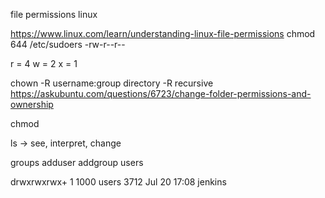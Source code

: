 file permissions linux

https://www.linux.com/learn/understanding-linux-file-permissions
chmod 644 /etc/sudoers
-rw-r--r--

r = 4
w = 2
x = 1

chown -R username:group directory
-R recursive
https://askubuntu.com/questions/6723/change-folder-permissions-and-ownership

chmod

ls -> see, interpret, change


groups
adduser
addgroup
users



drwxrwxrwx+ 1 1000 users      3712 Jul 20 17:08 jenkins
